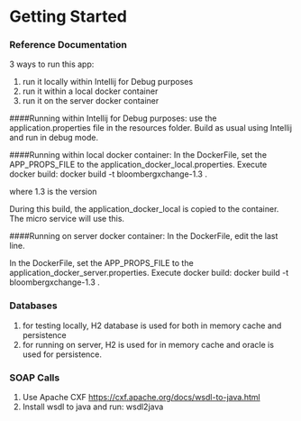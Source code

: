 # Getting Started

### Reference Documentation
3 ways to run this app:

1. run it locally within Intellij for Debug purposes
2. run it within a local docker container
3. run it on the server docker container

####Running within Intellij for Debug purposes:
use the application.properties file in the resources folder.
Build as usual using Intellij and run in debug mode.

####Running within local docker container:
In the DockerFile, set the APP_PROPS_FILE to the application_docker_local.properties.
Execute docker build:
docker build -t bloombergxchange-1.3 .
 
 where 1.3 is the version
 
 During this build, the application_docker_local is copied to the container.
 The micro service will use this.
 
 
####Running on server docker container:
In the DockerFile, edit the last line.

In the DockerFile, set the APP_PROPS_FILE to the application_docker_server.properties.
Execute docker build:
docker build -t bloombergxchange-1.3 .


### Databases
1. for testing locally, H2 database is used for both in memory cache and persistence
2. for running on server, H2 is used for in memory cache and oracle is used for persistence.

### SOAP Calls
1. Use Apache CXF https://cxf.apache.org/docs/wsdl-to-java.html
2. Install wsdl to java and run:
		wsdl2java <wsdl file>
			
